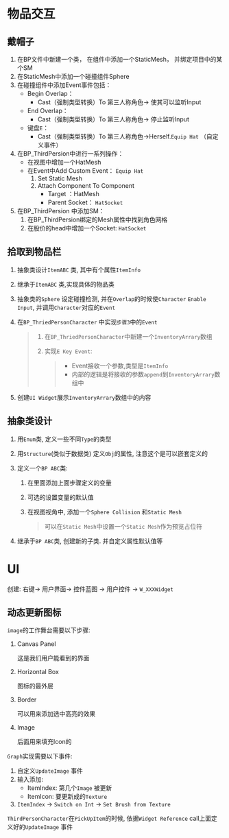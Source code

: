 # 物品交互

## 戴帽子

1. 在BP文件中新建一个类， 在组件中添加一个StaticMesh， 并绑定项目中的某个SM
2. 在StaticMesh中添加一个碰撞组件Sphere
3. 在碰撞组件中添加Event事件包括：
   - Begin Overlap：
     - Cast（强制类型转换）To 第三人称角色-> 使其可以监听Input
   - End Overlap：
     - Cast（强制类型转换）To 第三人称角色-> 停止监听Input
   - 键盘`E`：
     - Cast（强制类型转换）To 第三人称角色->Herself.`Equip Hat` （自定义事件）
4. 在BP_ThirdPersion中进行一系列操作：
   - 在视图中增加一个HatMesh
   - 在Event中Add Custom Event： `Equip Hat`
     1.  Set Static Mesh
     2. Attach Component To Component
        - Target ：HatMesh
        - Parent Socket： `HatSocket`
5. 在BP_ThirdPersion 中添加SM：
   1.  在BP_ThirdPersion绑定的Mesh属性中找到角色网格
   2.  在股价的head中增加一个Socket:  `HatSocket`



## 拾取到物品栏

1. 抽象类设计`ItemABC` 类, 其中有个属性`ItemInfo`

2. 继承于`ItemABC` 类,实现具体的物品类

3. 抽象类的`Sphere` 设定碰撞检测, 并在`Overlap`的时候使`Character` `Enable Input`, 并调用`Character`对应的`Event`

4. 在`BP_ThriedPersonCharacter` 中实现`步骤3`中的`Event`

   > 1. 在`BP_ThriedPersonCharacter`中新建一个`InventoryArrary`数组
   >
   > 2. 实现`E Key Event`:
   >
   >    > - Event接收一个参数,类型是`ItemInfo`
   >    > - 内部的逻辑是将接收的参数`append`到`InventoryArrary`数组中

5. 创建`UI Widget`展示`InventoryArrary`数组中的内容



## 抽象类设计

1. 用`Enum`类, 定义一些不同`Type`的类型

2. 用`Structure`(类似于数据类) 定义`Obj`的属性, 注意这个是可以嵌套定义的

3. 定义一个`BP ABC`类:

   1. 在里面添加上面步骤定义的变量

   2. 可选的设置变量的默认值

   3. 在视图视角中, 添加一个`Sphere Collision` 和`Static Mesh`

      > 可以在`Static Mesh`中设置一个`Static Mesh`作为预览占位符

4. 继承于`BP ABC`类, 创建新的子类. 并自定义属性默认值等







# UI

创建: 右键-> 用户界面-> 控件蓝图 -> 用户控件 -> `W_XXXWidget`

## 动态更新图标

`image`的工作舞台需要以下步骤:

1. Canvas Panel

   这是我们用户能看到的界面

2. Horizontal Box

   图标的最外层

3. Border

   可以用来添加选中高亮的效果

4. Image

   后面用来填充Icon的

`Graph`实现需要以下事件:

1. 自定义`UpdateImage` 事件
2. 输入添加:
   - ItemIndex: 第几个`Image` 被更新
   - ItemIcon: 要更新成的`Texture`
3. `ItemIndex` -> `Switch on Int` -> `Set Brush from Texture`

`ThirdPersonCharacter`在`PickUpItem`的时候, 依据`Widget Reference` call上面定义好的`UpdateImage` 事件

